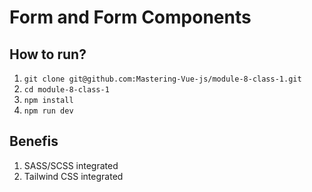 # Form and Form Components

## How to run?

1. ```git clone git@github.com:Mastering-Vue-js/module-8-class-1.git```
2. ```cd module-8-class-1```
3. ```npm install```
4. ```npm run dev```

## Benefis
1. SASS/SCSS integrated
2. Tailwind CSS integrated
